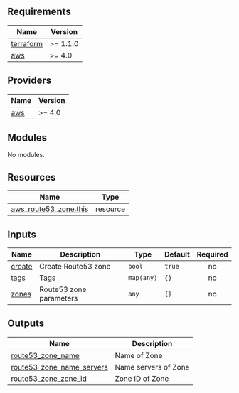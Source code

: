 ## Requirements

| Name | Version |
|------|---------|
| <a name="requirement_terraform"></a> [terraform](#requirement\_terraform) | >= 1.1.0 |
| <a name="requirement_aws"></a> [aws](#requirement\_aws) | >= 4.0 |

## Providers

| Name | Version |
|------|---------|
| <a name="provider_aws"></a> [aws](#provider\_aws) | >= 4.0 |

## Modules

No modules.

## Resources

| Name | Type |
|------|------|
| [aws_route53_zone.this](https://registry.terraform.io/providers/hashicorp/aws/latest/docs/resources/route53_zone) | resource |

## Inputs

| Name | Description | Type | Default | Required |
|------|-------------|------|---------|:--------:|
| <a name="input_create"></a> [create](#input\_create) | Create Route53 zone | `bool` | `true` | no |
| <a name="input_tags"></a> [tags](#input\_tags) | Tags | `map(any)` | `{}` | no |
| <a name="input_zones"></a> [zones](#input\_zones) | Route53 zone parameters | `any` | `{}` | no |

## Outputs

| Name | Description |
|------|-------------|
| <a name="output_route53_zone_name"></a> [route53\_zone\_name](#output\_route53\_zone\_name) | Name of Zone |
| <a name="output_route53_zone_name_servers"></a> [route53\_zone\_name\_servers](#output\_route53\_zone\_name\_servers) | Name servers of Zone |
| <a name="output_route53_zone_zone_id"></a> [route53\_zone\_zone\_id](#output\_route53\_zone\_zone\_id) | Zone ID of Zone |

